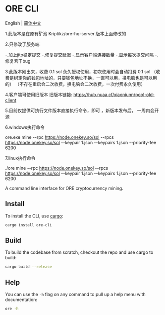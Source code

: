 # ORE CLI
English | [简体中文](README_ZH-CN.md)



1.此版本是在原有矿池 Kriptikz/ore-hq-server 版本上面修改的

2.只修改了服务端

-.加上jito稳定提交
-.修复提交延迟
-.显示客户端连接数量
-.显示每次提交间隔
-.修复若干bug

3.此版本刚出来，收费 0.1 sol 永久授权使用，初次使用时会自动扣费 0.1 sol 
（收费是绑定你的钱包地址的，只要钱包地址不换，一直可以用，换电脑也是可以用的）
（不存在重启会二次收费，换电脑会二次收费，一次付费永久使用）


4.客户端可使用旧版本
旧版本链接:
https://hub.nuaa.cf/xiaoniunn/pool-old-client



5.目前仅提供可执行文件版本直接执行命令，即可 ，新版本发布后，  一周内会开源


6.windows执行命令

ore.exe mine --rpc https://node.onekey.so/sol --rpcs https://node.onekey.so/sol --keypair 1.json --keypairs 1.json --priority-fee 6200 

7.linux执行命令

./ore mine --rpc https://node.onekey.so/sol --rpcs https://node.onekey.so/sol --keypair 1.json --keypairs 1.json --priority-fee 6200 














A command line interface for ORE cryptocurrency mining.

## Install

To install the CLI, use [cargo](https://doc.rust-lang.org/cargo/getting-started/installation.html):

```sh
cargo install ore-cli
```

## Build

To build the codebase from scratch, checkout the repo and use cargo to build:

```sh
cargo build --release
```

## Help

You can use the `-h` flag on any command to pull up a help menu with documentation:

```sh
ore -h
```
